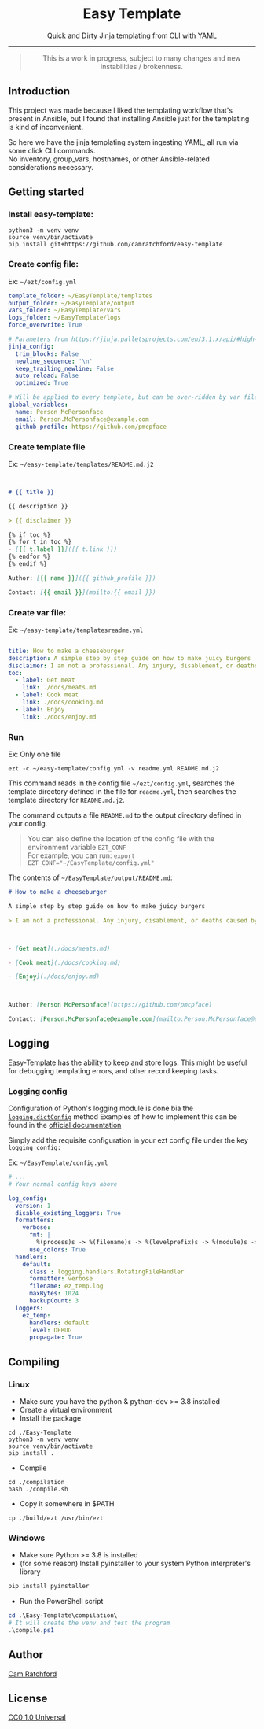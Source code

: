 <h1 align="center">Easy Template</h1>
<p align="center">
Quick and Dirty Jinja templating from CLI with YAML
</p>

---

> <p align="center">
>  This is a work in progress, subject to many changes and new instabilities / brokenness.
> </p>

## Introduction
This project was made because I liked the templating workflow that's present in Ansible,
but I found that installing Ansible just for the templating is kind of inconvenient.

So here we have the jinja templating system ingesting YAML, all run via some click CLI commands.  
No inventory, group_vars, hostnames, or other Ansible-related considerations necessary.

## Getting started

### Install easy-template:
```shell
python3 -m venv venv
source venv/bin/activate
pip install git+https://github.com/camratchford/easy-template
```

### Create config file:

Ex: `~/ezt/config.yml`
```yaml
template_folder: ~/EasyTemplate/templates
output_folder: ~/EasyTemplate/output
vars_folder: ~/EasyTemplate/vars
logs_folder: ~/EasyTemplate/logs
force_overwrite: True

# Parameters from https://jinja.palletsprojects.com/en/3.1.x/api/#high-level-api are passed to the Jinja environment object
jinja_config:
  trim_blocks: False
  newline_sequence: '\n'
  keep_trailing_newline: False
  auto_reload: False
  optimized: True

# Will be applied to every template, but can be over-ridden by var files
global_variables:
  name: Person McPersonface
  email: Person.McPersonface@example.com
  github_profile: https://github.com/pmcpface

```

### Create template file

Ex: `~/easy-template/templates/README.md.j2`
```markdown


# {{ title }}

{{ description }}

> {{ disclaimer }}

{% if toc %}
{% for t in toc %}
- [{{ t.label }}]({{ t.link }})
{% endfor %}
{% endif %}

Author: [{{ name }}]({{ github_profile }})

Contact: [{{ email }}](mailto:{{ email }})
```

### Create var file:
Ex: `~/easy-template/templatesreadme.yml`
```yaml

title: How to make a cheeseburger
description: A simple step by step guide on how to make juicy burgers
disclaimer: I am not a professional. Any injury, disablement, or deaths caused by the burgers you consume are not my fault.
toc:
  - label: Get meat
    link: ./docs/meats.md
  - label: Cook meat
    link: ./docs/cooking.md
  - label: Enjoy
    link: ./docs/enjoy.md
```

### Run

Ex: Only one file
```shell
ezt -c ~/easy-template/config.yml -v readme.yml README.md.j2
```
This command reads in the config file `~/ezt/config.yml`, searches the template directory defined in the file for `readme.yml`,
then searches the template directory for `README.md.j2`.

The command outputs a file `README.md` to the output directory defined in your config.

> You can also define the location of the config file with the environment variable `EZT_CONF` <br>
> For example, you can run:
> `export EZT_CONF="~/EasyTemplate/config.yml"`

The contents of `~/EasyTemplate/output/README.md`:
```markdown
# How to make a cheeseburger

A simple step by step guide on how to make juicy burgers

> I am not a professional. Any injury, disablement, or deaths caused by the burgers you consume are not my fault.



- [Get meat](./docs/meats.md)

- [Cook meat](./docs/cooking.md)

- [Enjoy](./docs/enjoy.md)



Author: [Person McPersonface](https://github.com/pmcpface)

Contact: [Person.McPersonface@example.com](mailto:Person.McPersonface@example.com)
```

## Logging
Easy-Template has the ability to keep and store logs. This might be useful for debugging templating errors, and other record keeping tasks.

### Logging config

Configuration of Python's logging module is done bia the [`logging.dictConfig`](https://docs.python.org/3/library/logging.config.html#logging.config.dictConfig) method
Examples of how to implement this can be found in the [official documentation](https://docs.python.org/3/library/logging.config.html#dictionary-schema-details)

Simply add the requisite configuration in your ezt config file under the key `logging_config:`

Ex: `~/EasyTemplate/config.yml`
```yaml
# ...
# Your normal config keys above

log_config:
  version: 1
  disable_existing_loggers: True
  formatters:
    verbose:
      fmt: |
        %(process)s -> %(filename)s -> %(levelprefix)s -> %(module)s -> %(funcName)s -> %(lineno)s ->> %(message)s
      use_colors: True
  handlers:
    default:
      class : logging.handlers.RotatingFileHandler
      formatter: verbose
      filename: ez_temp.log
      maxBytes: 1024
      backupCount: 3
  loggers:
    ez_temp:
      handlers: default
      level: DEBUG
      propagate: True
```


## Compiling

### Linux

- Make sure you have the python & python-dev >= 3.8 installed
- Create a virtual environment
- Install the package

```shell
cd ./Easy-Template
python3 -m venv venv
source venv/bin/activate
pip install .
```

- Compile

```shell
cd ./compilation
bash ./compile.sh
```

- Copy it somewhere in $PATH

```shell
cp ./build/ezt /usr/bin/ezt
```

### Windows

- Make sure Python >= 3.8 is installed
- (for some reason) Install pyinstaller to your system Python interpreter's library

```powershell
pip install pyinstaller
```

- Run the PowerShell script

```powershell
cd .\Easy-Template\compilation\
# It will create the venv and test the program
.\compile.ps1
```


## Author
[Cam Ratchford](https://github.com/camratchford)

## License
[CC0 1.0 Universal](./LICENSE)
